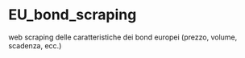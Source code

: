 # EU_bond_scraping
web scraping delle caratteristiche dei bond europei (prezzo, volume, scadenza, ecc.)
